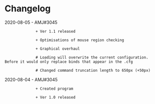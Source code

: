 # Changelog

2020-08-05 - AMJ#3045   

                  + Ver 1.1 released

                  + Optimisations of mouse region checking

                  + Graphical overhaul

                  # Loading will overwrite the current configuration. Before it would only replace binds that appear in the .cfg
                  
                  # Changed command truncation length to 650px (+50px)

2020-08-04 - AMJ#3045   

                  + Created program
                  
                  + Ver 1.0 released
